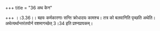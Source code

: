 +++
title = "36 अथ केन"

+++
।।3.36।। बहवः कर्मकारणाः सन्ति क्रोधादयः कामश्च। तत्र को बलवानिति पृच्छति
अथेति। अथेत्यर्थान्तरंतयोर्न वशमागच्छेत् 3।34 इति प्रश्नप्रापकम्।
